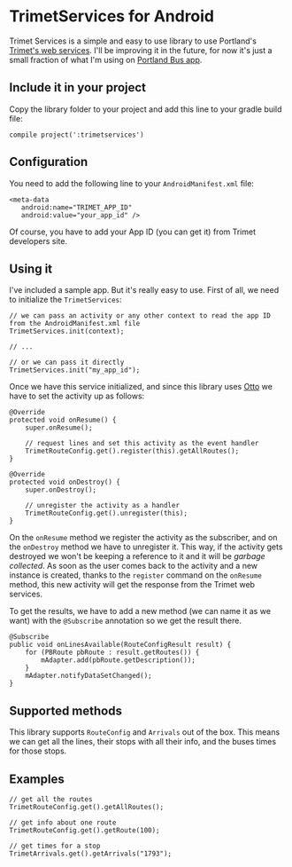 TrimetServices for Android
==========================

Trimet Services is a simple and easy to use library to use Portland's [Trimet's web services](http://developer.trimet.org). I'll be improving it in the future, for now it's just a small fraction of what I'm using on [Portland Bus app](http://play.google.com/store/apps/details?id=ws.otero.adrian.portlandbus).


## Include it in your project

Copy the library folder to your project and add this line to your gradle build file:

```
compile project(':trimetservices')
```

## Configuration

You need to add the following line to your `AndroidManifest.xml` file:

```
<meta-data
   android:name="TRIMET_APP_ID"
   android:value="your_app_id" />
```

Of course, you have to add your App ID (you can get it) from Trimet developers site.


## Using it

I've included a sample app. But it's really easy to use. First of all, we need to initialize the `TrimetServices`:

```
// we can pass an activity or any other context to read the app ID from the AndroidManifest.xml file
TrimetServices.init(context);

// ...

// or we can pass it directly
TrimetServices.init("my_app_id");
```

Once we have this service initialized, and since this library uses [Otto](http://square.github.io/otto/) we have to set the activity up as follows:

```
@Override
protected void onResume() {
    super.onResume();

    // request lines and set this activity as the event handler
    TrimetRouteConfig.get().register(this).getAllRoutes();
}

@Override
protected void onDestroy() {
    super.onDestroy();

    // unregister the activity as a handler
    TrimetRouteConfig.get().unregister(this);
}
```

On the `onResume` method we register the activity  as the subscriber, and on the `onDestroy` method we have to unregister it. This way, if the activity gets destroyed we won't be keeping a reference to it and it will be _garbage collected_. As soon as the user comes back to the activity and a new instance is created, thanks to the `register` command on the `onResume` method, this new activity will get the response from the Trimet web services.

To get the results, we have to add a new method (we can name it as we want) with the `@Subscribe` annotation so we get the result there.

```
@Subscribe
public void onLinesAvailable(RouteConfigResult result) {
    for (PBRoute pbRoute : result.getRoutes()) {
        mAdapter.add(pbRoute.getDescription());
    }
    mAdapter.notifyDataSetChanged();
}
```

## Supported methods

This library supports `RouteConfig` and `Arrivals` out of the box. This means we can get all the lines, their stops with all their info, and the buses times for those stops.


## Examples

```
// get all the routes
TrimetRouteConfig.get().getAllRoutes();

// get info about one route
TrimetRouteConfig.get().getRoute(100);

// get times for a stop
TrimetArrivals.get().getArrivals("1793");
```
